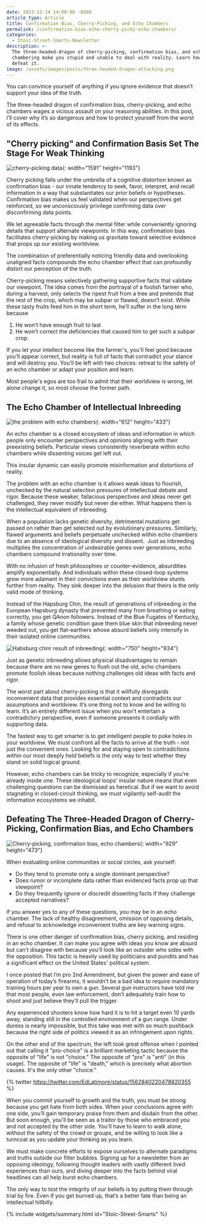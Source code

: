 ```yaml
---
date: 2023-12-14 14:00:00 -0500
article_type: Article
title: Confirmation Bias, Cherry-Picking, and Echo Chambers
permalink: /confirmation-bias-echo-cherry-picky-echo-chambers/
categories:
  - Stoic-Street-Smarts-Newsletter
description: >-
  The three-headed-dragon of cherry-picking, confirmation bias, and echo
  chambering make you stupid and unable to deal with reality. Learn how to
  defeat it. 
image: /assets/images/posts/three-headed-dragon-attacking.png
---
```

You can convince yourself of anything if you ignore evidence that doesn’t support your idea of the truth.

The three-headed dragon of confirmation bias, cherry-picking, and echo chambers wages a vicious assault on your reasoning abilities. In this post, I’ll cover why it’s so dangerous and how to protect yourself from the worst of its effects.

## "Cherry picking" and Confirmation Basis Set The Stage For Weak Thinking

![cherry-picking data](/assets/images/drafts/cherry-picking.jpeg){: width="1591" height="1193"}

Cherry picking falls under the umbrella of a cognitive distortion known as confirmation bias - our innate tendency to seek, favor, interpret, and recall information in a way that substantiates our prior beliefs or hypotheses. Confirmation bias makes us feel validated when our perspectives get reinforced, so we unconsciously privilege confirming data over disconfirming data points.

We let agreeable facts through the mental filter while conveniently ignoring details that support alternate viewpoints. In this way, confirmation bias facilitates cherry-picking by making us gravitate toward selective evidence that props up our existing worldview.

The combination of preferentially noticing friendly data and overlooking unaligned facts compounds the echo chamber effect that can profoundly distort our perception of the truth.

Cherry-picking means selectively gathering supportive facts that validate our viewpoint. The idea comes from the portrayal of a foolish farmer who, during a harvest, only selects the ripest fruit from a tree and pretends that the rest of the crop, which may be subpar or flawed, doesn’t exist. While these tasty fruits feed him in the short term, he’ll suffer in the long term because

1. He won’t have enough fruit to last
2. He won’t correct the deficiencies that caused him to get such a subpar crop.

If you let your intellect become like the farmer's, you’ll feel good because you’ll appear correct, but reality is full of facts that contradict your stance and will destroy you. You’ll be left with two choices: retreat to the safety of an echo chamber or adapt your position and learn.

Most people's egos are too frail to admit that their worldview is wrong, let alone change it, so most choose the former path.

## The Echo Chamber of Intellectual Inbreeding

![the problem with echo chambers](/assets/images/drafts/echo-chamber.jpeg){: width="612" height="433"}

An echo chamber is a closed ecosystem of ideas and information in which people only encounter perspectives and opinions aligning with their preexisting beliefs. Particular views consistently reverberate within echo chambers while dissenting voices get left out.

This insular dynamic can easily promote misinformation and distortions of reality.

The problem with an echo chamber is it allows weak ideas to flourish, unchecked by the natural selection pressures of intellectual debate and rigor. Because these weaker, fallacious perspectives and ideas never get challenged, they never modify but never die either. What happens then is the intellectual equivalent of inbreeding.

When a population lacks genetic diversity, detrimental mutations get passed on rather than get selected out by evolutionary pressures. Similarly, flawed arguments and beliefs perpetuate unchecked within echo chambers due to an absence of ideological diversity and dissent.&nbsp; Just as inbreeding multiplies the concentration of undesirable genes over generations, echo chambers compound irrationality over time.

With no infusion of fresh philosophies or counter-evidence, absurdities amplify exponentially. And individuals within these closed-loop systems grow more adamant in their convictions even as their worldview stunts further from reality. They sink deeper into the delusion that theirs is the only valid mode of thinking.

Instead of the Hapsburg Chin, the result of generations of inbreeding in the European Hapsburg dynasty that prevented many from breathing or eating correctly, you get QAnon followers. Instead of the Blue Fugates of Kentucky, a family whose genetic condition gave them blue skin that inbreeding never weeded out, you get flat-earthers whose absurd beliefs only intensify in their isolated online communities.

![Habsburg chinr result of inbreeding](/assets/images/drafts/hapsburg-chin-meme.webp "Your intelligence starts looking like this"){: width="750" height="934"}

Just as genetic inbreeding allows physical disadvantages to remain because there are no new genes to flush out the old, echo chambers promote foolish ideas because nothing challenges old ideas with facts and rigor.

The worst part about cherry-picking is that it willfully disregards inconvenient data that provides essential context and contradicts our assumptions and worldview. It’s one thing not to know and be willing to learn. It’s an entirely different issue when you won’t entertain a contradictory perspective, even if someone presents it cordially with supporting data.

The fastest way to get smarter is to get intelligent people to poke holes in your worldview. We must confront all the facts to arrive at the truth - not just the convenient ones. Looking for and staying open to contradictions within our most deeply held beliefs is the only way to test whether they stand on solid logical ground.

However, echo chambers can be tricky to recognize, especially if you’re already inside one. These ideological loops' insular nature means that even challenging questions can be dismissed as heretical. But if we want to avoid stagnating in closed-circuit thinking, we must vigilantly self-audit the information ecosystems we inhabit.

## Defeating The Three-Headed Dragon of Cherry-Picking, Confirmation Bias, and Echo Chambers

![Cherry-picking, confirmation bias, echo chambers](/assets/images/drafts/three-headed-dragon-attacking.png "Forces of ignorance, unite!"){: width="929" height="473"}

When evaluating online communities or social circles, ask yourself:

* Do they tend to promote only a single dominant perspective?
* Does rumor or incomplete data rather than evidenced facts prop up that viewpoint?
* Do they frequently ignore or discredit dissenting facts if they challenge accepted narratives?&nbsp;

If you answer yes to any of these questions, you may be in an echo chamber. The lack of healthy disagreement, omission of opposing details, and refusal to acknowledge inconvenient truths are key warning signs.

There is one other danger of confirmation bias, cherry picking, and residing in an echo chamber. It can make you agree with ideas you know are absurd but can’t disagree with because you’ll look like an outsider who sides with the opposition. This tactic is heavily used by politicians and pundits and has a significant effect on the United States' political system.

I once posted that I’m pro 2nd Amendment, but given the power and ease of operation of today’s firearms, it wouldn’t be a bad idea to require mandatory training hours per year to own a gun. Several gun instructors have told me that most people, even law enforcement, don’t adequately train how to shoot and just believe they’ll pull the trigger.&nbsp;

Any experienced shooters know how hard it is to hit a target even 10 yards away, standing still in the controlled environment of a gun range. Under duress is nearly impossible, but this take was met with so much pushback because the right side of politics viewed it as an infringement upon rights.

On the other end of the spectrum, the left took great offense when I pointed out that calling it "pro-choice" is a brilliant marketing tactic because the opposite of "life" is not "choice." The opposite of "pro" is "anti" (in this usage). The opposite of "life" is "death," which is precisely what abortion causes. It's the only other "choice."

{% twitter https://twitter.com/EdLatimore/status/1562840220478820355 %}

When you commit yourself to growth and the truth, you must be strong because you get hate from both sides. When your conclusions agree with one side, you’ll gain temporary praise from them and disdain from the other. But soon enough, you’ll be seen as a traitor by those who embraced you and not accepted by the other side. You’ll have to learn to walk alone, without the safety of the crowd or groups, and be willing to look like a turncoat as you update your thinking as you learn.

We must make concrete efforts to expose ourselves to alternate paradigms and truths outside our filter bubbles. Signing up for a newsletter from an opposing ideology, following thought leaders with vastly different lived experiences than ours, and diving deeper into the facts behind viral headlines can all help burst echo chambers.&nbsp;

The only way to test the integrity of our beliefs is by putting them through trial by fire. Even if you get burned up, that’s a better fate than being an intellectual hillbilly.

{% include widgets/summary.html id="Stoic-Street-Smarts" %}